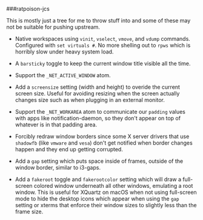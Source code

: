 ###ratpoison-jcs

This is mostly just a tree for me to throw stuff into and some of these may
not be suitable for pushing upstream.

- Native workspaces using `vinit`, `vselect`, `vmove`, and `vdump` commands.
  Configured with `set virtuals #`.  No more shelling out to `rpws` which is
  horribly slow under heavy system load.

- A `barsticky` toggle to keep the current window title visible all the time.

- Support the `_NET_ACTIVE_WINDOW` atom.

- Add a `screensize` setting (width and height) to overide the current screen
  size.  Useful for avoiding resizing when the screen actually changes size
  such as when plugging in an external monitor.

- Support the `_NET_WORKAREA` atom to communicate our `padding` values with apps
  like notification-daemon, so they don't appear on top of whatever is in that
  padding area.

- Forcibly redraw window borders since some X server drivers that use
  `shadowfb` (like `vmware` and `vesa`) don't get notified when border changes
  happen and they end up getting corrupted.

- Add a `gap` setting which puts space inside of frames, outside of the window
  border, similar to i3-gaps.

- Add a `fakeroot` toggle and `fakerootcolor` setting which will draw a full-
  screen colored window underneath all other windows, emulating a root window.
  This is useful for XQuartz on macOS when not using full-screen mode to hide
  the desktop icons which appear when using the `gap` setting or xterms that
  enforce their window sizes to slightly less than the frame size.

